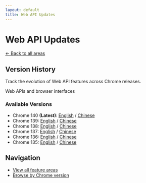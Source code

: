 ```yaml
---
layout: default
title: Web API Updates
---
```


# Web API Updates

[← Back to all areas](../index.html)

## Version History

Track the evolution of Web API features across Chrome releases.

Web APIs and browser interfaces

### Available Versions

- Chrome 140 **(Latest)**: [English](./chrome-140-en.html) / [Chinese](./chrome-140-zh.html)
- Chrome 139: [English](./chrome-139-en.html) / [Chinese](./chrome-139-zh.html)
- Chrome 138: [English](./chrome-138-en.html) / [Chinese](./chrome-138-zh.html)
- Chrome 137: [English](./chrome-137-en.html) / [Chinese](./chrome-137-zh.html)
- Chrome 136: [English](./chrome-136-en.html) / [Chinese](./chrome-136-zh.html)
- Chrome 135: [English](./chrome-135-en.html) / [Chinese](./chrome-135-zh.html)

## Navigation

- [View all feature areas](../index.html)
- [Browse by Chrome version](../../versions/index.html)
